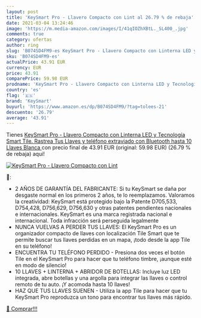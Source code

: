 ```yaml
---
layout: post
title: 'KeySmart Pro - Llavero Compacto con Lint al 26.79 % de rebaja'
date: 2021-03-04 13:24:46
image: 'https://m.media-amazon.com/images/I/41qIOZhXBtL._SL400_.jpg'
comments: true
category: ofertas
author: ring
slug: 'B074SD4FM9-es KeySmart Pro - Llavero Compacto con Linterna LED y...'
sku: 'B074SD4FM9-es'
actualPrice: 43.91 EUR
currency: EUR
price: 43.91
comparePrice: 59.98 EUR
prodname: 'KeySmart Pro - Llavero Compacto con Linterna LED y Tecnología Smart Tile. Rastrea Tus Llaves y teléfono extraviado con Bluetooth  hasta 10 Llaves  Blanca '
country: 'es'
flag: '🇪🇸'
brand: 'KeySmart'
buyurl: 'https://www.amazon.es/dp/B074SD4FM9/?tag=tolees-21'
descuento: '26.79'
average: '43.91'
---
```


Tienes [KeySmart Pro - Llavero Compacto con Linterna LED y Tecnología Smart Tile. Rastrea Tus Llaves y teléfono extraviado con Bluetooth  hasta 10 Llaves  Blanca ](https://www.amazon.es/dp/B074SD4FM9/?tag=tolees-21) con precio final de  43.91 EUR (original: 59.98 EUR) (26.79 %  de rebaja) aqui!

[![KeySmart Pro - Llavero Compacto con Lint](https://m.media-amazon.com/images/I/41qIOZhXBtL._SL400_.jpg)](https://www.amazon.es/dp/B074SD4FM9/?tag=tolees-21)

🔎:

- 2 AÑOS DE GARANTÍA DEL FABRICANTE: Si tu KeySmart se daña por desgaste normal en los primeros 2 años, te lo reemplazamos. Valoramos la creatividad: KeySmart está protegido bajo la Patente D705,533, D754,428, D756,629, D756,630 y otras patentes pendientes nacionales e internacionales. KeySmart es una marca registrada nacional e internacional. Toda infracción será perseguida legalmente
- NUNCA VUELVAS A PERDER TUS LLAVES: El KeySmart Pro es un organizador compacto de llaves con localización Tile Smart que te permite buscar tus llaves perdidas en un mapa, ¡todo desde la app Tile en su teléfono!
- ENCUENTRA TU TELÉFONO PERDIDO - Presiona dos veces el botón Tile en el KeySmart Pro para hacer que tu teléfono timbre, ¡aunque esté en modo de silencio!
- 10 LLAVES + LINTERNA + ABRIDOR DE BOTELLAS: Incluye luz LED integrada, abre botellas y una argolla para integrar las llaves o control remoto de tu auto. ¡Y acomoda hasta 10 llaves!
- HAZ QUE TUS LLAVES SUENEN - Utiliza la app Tile para hacer que tu KeySmart Pro reproduzca un tono para encontrar tus llaves más rápido.

[🛒 Comprar!!!](https://www.amazon.es/dp/B074SD4FM9/?tag=tolees-21)
